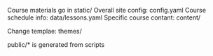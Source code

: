 Course materials go in static/
Overall site config: config.yaml
Course schedule info: data/lessons.yaml
Specific course contant: content/

Change templae: themes/

public/* is generated from scripts
